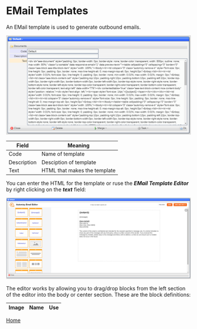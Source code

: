 # EMail Templates

An EMail template is used to generate outbound emails.

![image](images/EMT1.png)

|Field|Meaning|
|-|-|
|Code|Name of template|
|Description|Desciption of template|
|Text|HTML that makes the template|

You can enter the HTML for the template or ruse the ***EMail Template Editor*** by right clicking on the ***text*** field:

![image](images/EMT2.png)

The editor works by allowing you to drag/drop blocks from the left section of the editor into the body or center section.
These are the block definitions:

|Image|Name|Use|
|-|-|-|


[Home](../README.md)
